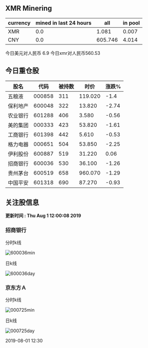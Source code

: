 ## XMR Minering

|currency|mined in last 24 hours|all|in pool|
|---|---|---|---|
|XMR|0.0|1.081|0.007|
|CNY|0.0|605.746|4.014|

今日美元对人民币 6.9	今日xmr对人民币560.53


## 今日重仓股 

|股名|代码|被持数|时价|涨跌%|
|---|---|---|---|---|
|五粮液|000858|311|119.020|-1.4|
|保利地产|600048|322|13.820|-2.74|
|农业银行|601288|406|3.580|-0.56|
|美的集团|000333|423|53.820|-1.61|
|工商银行|601398|442|5.610|-0.53|
|格力电器|000651|504|53.850|-2.25|
|伊利股份|600887|519|31.220|0.06|
|招商银行|600036|530|36.100|-1.26|
|贵州茅台|600519|658|960.070|-1.29|
|中国平安|601318|690|87.270|-0.93|

## 关注股信息
**更新时间 : Thu Aug  1 12:00:08 2019**
### 招商银行 
分时k线

![600036min](http://image.sinajs.cn/newchart/min/n/sh600036.gif)

日k线

![600036day](http://image.sinajs.cn/newchart/daily/n/sh600036.gif)

### 京东方Ａ 
分时k线

![000725min](http://image.sinajs.cn/newchart/min/n/sz000725.gif)

日k线

![000725day](http://image.sinajs.cn/newchart/daily/n/sz000725.gif)

2019-08-01 12:30